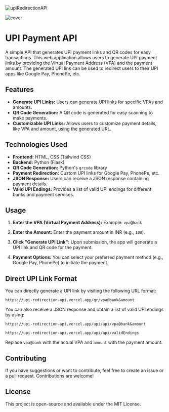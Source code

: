 
<img src="https://socialify.git.ci/ChirayuSahu/upiRedirectionAPI/image?language=1&name=1&owner=1&stargazers=1&theme=Dark" alt="upiRedirectionAPI"/>

![cover](https://github.com/user-attachments/assets/a7779007-b4e3-4fd3-92ee-52b84a766f8e)

# UPI Payment API

A simple API that generates UPI payment links and QR codes for easy transactions. This web application allows users to generate UPI payment links by providing the Virtual Payment Address (VPA) and the payment amount. The generated UPI link can be used to redirect users to their UPI apps like Google Pay, PhonePe, etc.

## Features

- **Generate UPI Links:** Users can generate UPI links for specific VPAs and amounts.
- **QR Code Generation:** A QR code is generated for easy scanning to make payments.
- **Customizable UPI Links:** Allows users to customize payment details, like VPA and amount, using the generated URL.

## Technologies Used

- **Frontend:** HTML, CSS (Tailwind CSS)
- **Backend:** Python (Flask)
- **QR Code Generation:** Python's `qrcode` library
- **Payment Redirection:** Custom UPI links for Google Pay, PhonePe, etc.
- **JSON Response:** Users can receive a JSON response containing payment details.
- **Valid UPI Endings:** Provides a list of valid UPI endings for different banks and payment services.

## Usage

1. **Enter the VPA (Virtual Payment Address):**
   Example: `vpa@bank`

2. **Enter the Amount:**
   Enter the payment amount in INR (e.g., `100`).

3. **Click "Generate UPI Link":**
   Upon submission, the app will generate a UPI link and QR code for the payment.

4. **Payment Options:**
   You can select your preferred payment method (e.g., Google Pay, PhonePe) to initiate the payment.

## Direct UPI Link Format

You can directly generate a UPI link by visiting the following URL format:

```
https://upi-redirection-api.vercel.app/qr/vpa@bank&amount
```
You can also receive a JSON response and obtain a list of valid UPI endings by using:

```
https://upi-redirection-api.vercel.app/upi/api/vpa@bank&amount

https://upi-redirection-api.vercel.app/upi/api/validEndings
```

Replace `vpa@bank` with the actual VPA and `amount` with the payment amount.

## Contributing

If you have suggestions or want to contribute, feel free to create an issue or a pull request. Contributions are welcome!

## License

This project is open-source and available under the MIT License.

